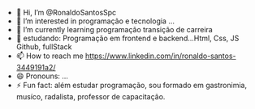 - 👋 Hi, I’m @RonaldoSantosSpc
- 👀 I’m interested in programação e tecnologia ...
- 🌱 I’m currently learning programação transição de carreira 
- 💞️ estudando: Programação em  frontend e backend...Html, Css, JS Github, fullStack
- 📫 How to reach me https://www.linkedin.com/in/ronaldo-santos-3449191a2/
- 😄 Pronouns: ...
- ⚡ Fun fact: além estudar programação, sou formado em gastronimia, musíco, radalista, professor de capacitação.

<!---
RonaldoSantosSpc/RonaldoSantosSpc is a ✨ special ✨ repository because its `README.md` (this file) appears on your GitHub profile.
You can click the Preview link to take a look at your changes.
--->
